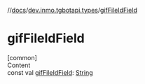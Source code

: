 //[docs](../../index.md)/[dev.inmo.tgbotapi.types](index.md)/[gifFileIdField](gif-file-id-field.md)



# gifFileIdField  
[common]  
Content  
const val [gifFileIdField](gif-file-id-field.md): [String](https://kotlinlang.org/api/latest/jvm/stdlib/kotlin/-string/index.html)  



